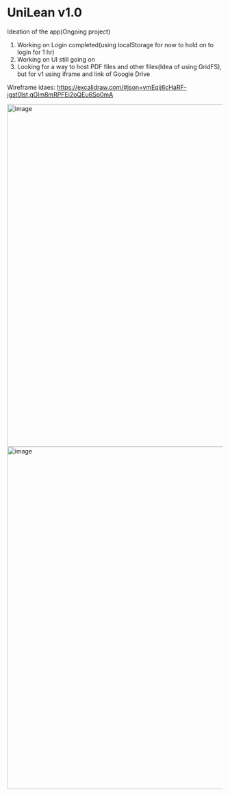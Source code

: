 # UniLean v1.0
Ideation of the app(Ongoing project)
1. Working on Login completed(using localStorage for now to hold on to login for 1 hr)
2. Working on UI still going on
3. Looking for a way to host PDF files and other files(Idea of using GridFS), but for v1 using iframe and link of Google Drive

Wireframe idaes: https://excalidraw.com/#json=vmEqij6cHaRF-jgst0Ist,qGlm8mRPFEi2oQEu6Sp0mA

<img width="800" alt="image" src="https://github.com/mank-423/UniLearn/assets/96490105/b4509167-84ad-4f81-8638-a73eefd3e381">

<img width="800" alt="image" src="https://github.com/mank-423/UniLearn/assets/96490105/56ecb1ec-b240-4655-a2e5-04dbdd552c8d">

